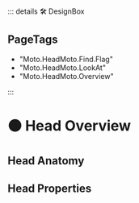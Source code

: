 ::: details 🛠 <dev>DesignBox</dev> 
<h2>PageTags</h2>

- "Moto.HeadMoto.Find.Flag"
- "Moto.HeadMoto.LookAt"
- "Moto.HeadMoto.Overview"


:::

# 🟠 <moto>Head Overview</moto>

## Head Anatomy

## Head Properties